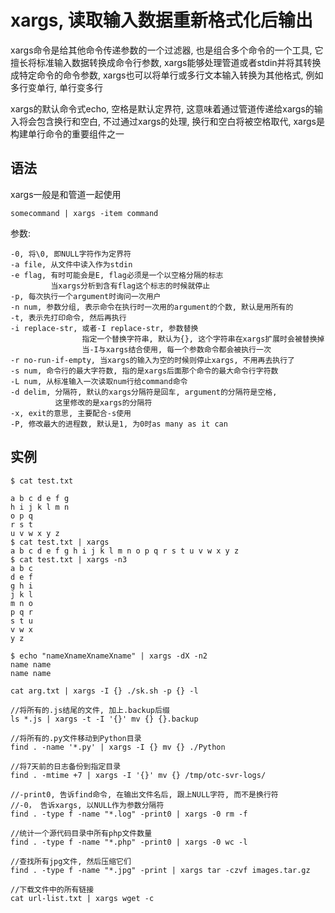 # xargs, 读取输入数据重新格式化后输出

xargs命令是给其他命令传递参数的一个过滤器, 也是组合多个命令的一个工具, 它擅长将标准输入数据转换成命令行参数, xargs能够处理管道或者stdin并将其转换成特定命令的命令参数, xargs也可以将单行或多行文本输入转换为其他格式, 例如多行变单行, 单行变多行

xargs的默认命令式echo, 空格是默认定界符, 这意味着通过管道传递给xargs的输入将会包含换行和空白, 不过通过xargs的处理, 换行和空白将被空格取代, xargs是构建单行命令的重要组件之一

## 语法

xargs一般是和管道一起使用
```
somecommand | xargs -item command
```

参数:
```
-0, 将\0, 即NULL字符作为定界符
-a file, 从文件中读入作为stdin
-e flag, 有时可能会是E, flag必须是一个以空格分隔的标志
         当xargs分析到含有flag这个标志的时候就停止
-p, 每次执行一个argument时询问一次用户
-n num, 参数分组, 表示命令在执行时一次用的argument的个数, 默认是用所有的
-t, 表示先打印命令, 然后再执行
-i replace-str, 或者-I replace-str, 参数替换 
                指定一个替换字符串, 默认为{}, 这个字符串在xargs扩展时会被替换掉
                当-I与xargs结合使用, 每一个参数命令都会被执行一次
-r no-run-if-empty, 当xargs的输入为空的时候则停止xargs, 不用再去执行了
-s num, 命令行的最大字符数, 指的是xargs后面那个命令的最大命令行字符数
-L num, 从标准输入一次读取num行给command命令
-d delim, 分隔符, 默认的xargs分隔符是回车, argument的分隔符是空格, 
          这里修改的是xargs的分隔符
-x, exit的意思, 主要配合-s使用
-P, 修改最大的进程数, 默认是1, 为0时as many as it can
```

## 实例

```console
$ cat test.txt

a b c d e f g
h i j k l m n
o p q
r s t
u v w x y z
$ cat test.txt | xargs
a b c d e f g h i j k l m n o p q r s t u v w x y z
$ cat test.txt | xargs -n3
a b c
d e f
g h i
j k l
m n o
p q r
s t u
v w x
y z
```

```console
$ echo "nameXnameXnameXname" | xargs -dX -n2
name name
name name
```

```
cat arg.txt | xargs -I {} ./sk.sh -p {} -l

//将所有的.js结尾的文件, 加上.backup后缀
ls *.js | xargs -t -I '{}' mv {} {}.backup

//将所有的.py文件移动到Python目录
find . -name '*.py' | xargs -I {} mv {} ./Python

//将7天前的日志备份到指定目录
find . -mtime +7 | xargs -I '{}' mv {} /tmp/otc-svr-logs/

//-print0, 告诉find命令, 在输出文件名后, 跟上NULL字符, 而不是换行符
//-0， 告诉xargs, 以NULL作为参数分隔符
find . -type f -name "*.log" -print0 | xargs -0 rm -f

//统计一个源代码目录中所有php文件数量
find . -type f -name "*.php" -print0 | xargs -0 wc -l

//查找所有jpg文件, 然后压缩它们
find . -type f -name "*.jpg" -print | xargs tar -czvf images.tar.gz

//下载文件中的所有链接
cat url-list.txt | xargs wget -c
```
